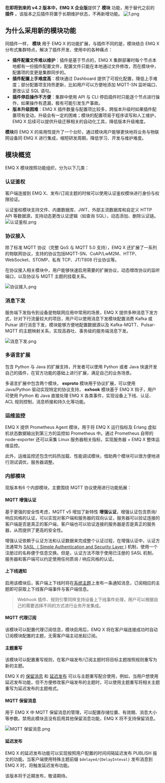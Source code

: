 **在即将到来的 v4.2 版本中，EMQ X 企业版**提供了 **模块** 功能，用于替代之前的 **插件** 。该版本之后插件将置于长期维护状态，不再新增功能。
![1.png](https://static.emqx.net/images/d3056829973a659d92fb3b8c5edfe459.png)




## 为什么采用新的模块功能

同插件一样， **模块** 用于 EMQ X 的功能扩展，与插件不同的是，模块结合 EMQ X 分布式集群特点，解决了插件开发、使用中的各种痛点：

- **插件配置文件难以维护**：插件是基于节点的，EMQ X 集群部署时每个节点本地都有一份插件配置文件，配置文件只能在本地通过文件修改，而在模块中，配置项的变更是集群同步的。
- **插件配置上手难度高**：模块通过 Dashboard 提供了可视化配置，降低上手难度；部分配置项支持热更新，比如用户可以方便地添加 MQTT-SN 监听端口、更改认证 SQL 语句。
- **插件停启操作不方便**：集群中使用 API 与 CLI 停启插件时只能逐个节点进行操作，如果操作有遗漏，极有可能引发生产事故。
- **版本升级困难**：EMQ X 插件数量与配置项比较多，跨版本升级时如果插件配置项有变动，升级会有一定的困难；模块的配置项易于程序读写和人工维护，EMQ X  后续可以提供升级迁移相关的自动化工具，降低版本升级难度。

**模块**将 EMQ X 的易用性提升了一个台阶，通过模块用户能够更快地将业务与物联网设备同 EMQ X 进行集成，缩短研发周期，降低学习、开发与维护难度。



## 模块概览

EMQ X 模块按照功能组织，分为以下几类：

### 认证鉴权

客户端连接到 EMQ X、发布/订阅主题的时候可以使用认证鉴权模块进行身份与权限验证。

认证鉴权模块支持文件、内置数据库、JWT、外部主流数据库和自定义 HTTP API 等数据源，支持动态更改认证逻辑（如查询 SQL），动态添加、删除认证链。
![认证鉴权.png](https://static.emqx.net/images/73679e9f0b6019b7faba35b21630c861.png)



### 协议接入

除了标准 MQTT 协议（完整 QoS 与 MQTT 5.0 支持），EMQ X 还扩展了一系列的物联网协议，支持的协议包括MQTT-SN、CoAP/LwM2M、HTTP、WebSocket、STOMP、私有 TCP、JT/T808 行业协议等。

在协议接入相关模块中，用户能够快速启用需要的扩展协议，动态增改协议的监听端口，以及协议与 MQTT 主题的挂载关系。

![协议接入.png](https://static.emqx.net/images/98273b92dcb3459e4e7bf40de2145109.png)



### 消息下发

服务端下发指令到设备是物联网应用中常用的场景，EMQ X 提供多种消息下发方式，针对下行流量较大的项目，用户可以使用消息下发模块配置消费 Kafka 或 Pulsar 进行消息下发，模块能够方便地配置数据源以及 Kafka-MQTT、Pulsar-MQTT 的主题映射关系，实现高吞吐、事务级的服务端消息下发。

![消息下发.png](https://static.emqx.net/images/98ab2bd2917fc74ff9017c8e43731bd7.png)



### 多语言扩展

包含 Python 与 Java 的扩展支持，开发者可以使用 Python 或者 Java 快速开发自己的插件，在官方功能的基础上进行扩展，满足自己的业务场景。

多语言扩展中包含两个模块， **exproto** 模块用于协议扩展，可以使用 Java/Python 驱动实现特定的协议支持， **exhook** 模块基于 EMQ X 钩子，用户可使用 Python 和 Java 直接处理 EMQ X 各类事件，实现设备上下线、认证、ACL 规则控制，消息桥接和持久化等功能。



### 运维监控

EMQ X 提供 Prometheus Agent 模块，用于将 EMQ X 运行指标及 Erlang 虚拟机状态数据输出到第三方的监控如 Prometheus 中。通过 Prometheus 自带的 node-exporter 还可以采集 Linux 服务器相关指标，实现服务器 + EMQ X 整体运维监控。

此外，运维监控还包含代码热加载、性能调试模块，借助两个模块可以很方便地进行测试调优，服务器调整。



### 内部模块

现版本有6 个内部模块，主要围绕 MQTT 协议使用进行功能拓展：

#### MQTT 增强认证

基于更强的安全性考虑，MQTT v5 增加了新特性 **增强认证**，增强认证包含质询/响应风格的认证，可以实现对客户端和服务器的双向认证，服务器可以验证连接的客户端是否是真正的客户端，客户端也可以验证连接的服务器是否是真正的服务器，从而提供了更高的安全性。

增强认证依赖于认证方法和认证数据来完成整个认证过程，在增强认证中，认证方法通常为 [SASL（ Simple Authentication and Security Layer )](https://zh.wikipedia.org/zh-hans/简单认证与安全层) 机制，使用一个注册过的名称便于信息交换。但是，认证方法不限于使用已注册的 SASL 机制，服务器和客户端可以约定使用任何质询 / 响应风格的认证。

#### 上下线通知

启用该模块后，客户端上下线时将在[系统主题](https://docs.emqx.cn/broker/latest/advanced/system-topic.html)上发布一条通知消息，订阅相应的主题即可获取上下线客户端事件与客户端信息。

> Webhook 插件、规则引擎同样支持设备上下线事件处理，用户可以根据自己的需要选择不同的方式进行业务开发集成。

#### MQTT 代理订阅

该模块可以配置代理订阅信息，模块启用后，EMQ X 将在客户端连接成功时自动订阅模块配置的主题，无需客户端主动发起订阅。

#### 主题重写

该模块可以配置重写规则，在客户端发布/订阅主题时将目标主题按照规则重写为新的主题。

EMQ X 的 [保留消息](https://docs.emqx.cn/enterprise/latest/modules/retainer.html) 和 [延迟发布](https://docs.emqx.cn/broker/latest/advanced/delay-publish.html) 可以与主题重写配合使用，例如，当用户想使用延迟发布功能，但不方便修改客户端发布的主题时，可以使用主题重写将相关主题重写为延迟发布的主题格式。

#### MQTT 保留消息

用于 EMQ X 中 MQTT 保留消息的管理，可以配置存储位置、有效期、消息大小等参数。禁用此模块且没有启用其他保留消息功能，EMQ X 将不支持保留消息。

![MQTT 保留消息.png](https://static.emqx.net/images/6cff9581c968d03e83e29d68b5601ff7.png)



#### 延迟发布

EMQ X 的延迟发布功能可以实现按照用户配置的时间间隔延迟发布 PUBLISH 报文的功能。当客户端使用特殊主题前缀 `$delayed/{DelayInteval}` 发布消息到 EMQ X 时，将触发延迟发布功能。



该版本将于近期发布，敬请期待。
